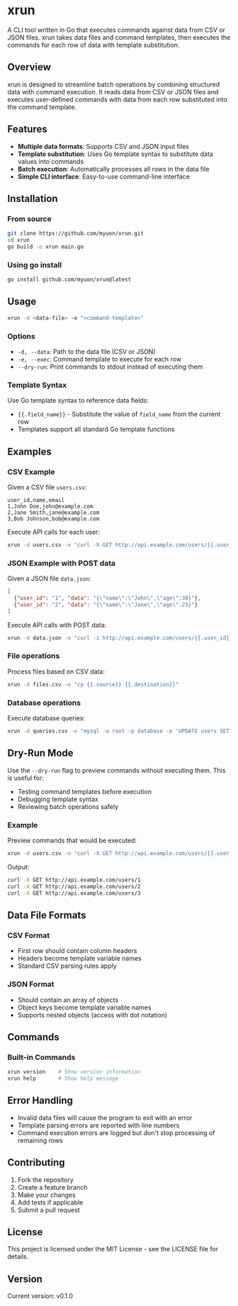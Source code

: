 # xrun

A CLI tool written in Go that executes commands against data from CSV or JSON files. xrun takes data files and command templates, then executes the commands for each row of data with template substitution.

## Overview

xrun is designed to streamline batch operations by combining structured data with command execution. It reads data from CSV or JSON files and executes user-defined commands with data from each row substituted into the command template.

## Features

- **Multiple data formats**: Supports CSV and JSON input files
- **Template substitution**: Uses Go template syntax to substitute data values into commands
- **Batch execution**: Automatically processes all rows in the data file
- **Simple CLI interface**: Easy-to-use command-line interface

## Installation

### From source

```bash
git clone https://github.com/myuon/xrun.git
cd xrun
go build -o xrun main.go
```

### Using go install

```bash
go install github.com/myuon/xrun@latest
```

## Usage

```bash
xrun -d <data-file> -e "<command-template>"
```

### Options

- `-d, --data`: Path to the data file (CSV or JSON)
- `-e, --exec`: Command template to execute for each row
- `--dry-run`: Print commands to stdout instead of executing them

### Template Syntax

Use Go template syntax to reference data fields:
- `{{.field_name}}` - Substitute the value of `field_name` from the current row
- Templates support all standard Go template functions

## Examples

### CSV Example

Given a CSV file `users.csv`:
```csv
user_id,name,email
1,John Doe,john@example.com
2,Jane Smith,jane@example.com
3,Bob Johnson,bob@example.com
```

Execute API calls for each user:
```bash
xrun -d users.csv -e "curl -X GET http://api.example.com/users/{{.user_id}}"
```

### JSON Example with POST data

Given a JSON file `data.json`:
```json
[
  {"user_id": "1", "data": "{\"name\":\"John\",\"age\":30}"},
  {"user_id": "2", "data": "{\"name\":\"Jane\",\"age\":25}"}
]
```

Execute API calls with POST data:
```bash
xrun -d data.json -e "curl -i http://api.example.com/users/{{.user_id}} -d '{{.data}}' -H 'Content-Type: application/json'"
```

### File operations

Process files based on CSV data:
```bash
xrun -d files.csv -e "cp {{.source}} {{.destination}}"
```

### Database operations

Execute database queries:
```bash
xrun -d queries.csv -e "mysql -u root -p database -e 'UPDATE users SET status=\"{{.status}}\" WHERE id={{.id}};'"
```

## Dry-Run Mode

Use the `--dry-run` flag to preview commands without executing them. This is useful for:
- Testing command templates before execution
- Debugging template syntax
- Reviewing batch operations safely

### Example

Preview commands that would be executed:
```bash
xrun -d users.csv -e "curl -X GET http://api.example.com/users/{{.user_id}}" --dry-run
```

Output:
```bash
curl -X GET http://api.example.com/users/1
curl -X GET http://api.example.com/users/2
curl -X GET http://api.example.com/users/3
```

## Data File Formats

### CSV Format
- First row should contain column headers
- Headers become template variable names
- Standard CSV parsing rules apply

### JSON Format
- Should contain an array of objects
- Object keys become template variable names
- Supports nested objects (access with dot notation)

## Commands

### Built-in Commands

```bash
xrun version    # Show version information
xrun help       # Show help message
```

## Error Handling

- Invalid data files will cause the program to exit with an error
- Template parsing errors are reported with line numbers
- Command execution errors are logged but don't stop processing of remaining rows

## Contributing

1. Fork the repository
2. Create a feature branch
3. Make your changes
4. Add tests if applicable
5. Submit a pull request

## License

This project is licensed under the MIT License - see the LICENSE file for details.

## Version

Current version: v0.1.0